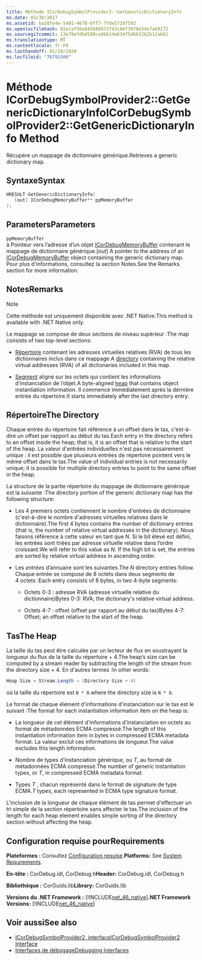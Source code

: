 ```yaml
---
title: Méthode ICorDebugSymbolProvider2::GetGenericDictionaryInfo
ms.date: 03/30/2017
ms.assetid: ba28fe4e-5491-4670-bff7-7fde572d7593
ms.openlocfilehash: 02ecaf56e845680472f42c04f3978e54e7a69272
ms.sourcegitcommit: 13e79efdbd589cad6b1de634f5d6b1262b12ab01
ms.translationtype: MT
ms.contentlocale: fr-FR
ms.lasthandoff: 01/28/2020
ms.locfileid: "76791506"
---
```

# <a name="icordebugsymbolprovider2getgenericdictionaryinfo-method"></a><span data-ttu-id="744f1-102">Méthode ICorDebugSymbolProvider2::GetGenericDictionaryInfo</span><span class="sxs-lookup"><span data-stu-id="744f1-102">ICorDebugSymbolProvider2::GetGenericDictionaryInfo Method</span></span>

<span data-ttu-id="744f1-103">Récupère un mappage de dictionnaire générique.</span><span class="sxs-lookup"><span data-stu-id="744f1-103">Retrieves a generic dictionary map.</span></span>

## <a name="syntax"></a><span data-ttu-id="744f1-104">Syntaxe</span><span class="sxs-lookup"><span data-stu-id="744f1-104">Syntax</span></span>

```cpp
HRESULT GetGenericDictionaryInfo(
   [out] ICorDebugMemoryBuffer** ppMemoryBuffer
);
```

## <a name="parameters"></a><span data-ttu-id="744f1-105">Parameters</span><span class="sxs-lookup"><span data-stu-id="744f1-105">Parameters</span></span>

`ppMemoryBuffer`\
<span data-ttu-id="744f1-106">à Pointeur vers l’adresse d’un objet [ICorDebugMemoryBuffer](icordebugmemorybuffer-interface.md) contenant le mappage de dictionnaire générique.</span><span class="sxs-lookup"><span data-stu-id="744f1-106">[out] A pointer to the address of an [ICorDebugMemoryBuffer](icordebugmemorybuffer-interface.md) object containing the generic dictionary map.</span></span> <span data-ttu-id="744f1-107">Pour plus d'informations, consultez la section Notes.</span><span class="sxs-lookup"><span data-stu-id="744f1-107">See the Remarks section for more information.</span></span>

## <a name="remarks"></a><span data-ttu-id="744f1-108">Notes</span><span class="sxs-lookup"><span data-stu-id="744f1-108">Remarks</span></span>

> [!NOTE]
> <span data-ttu-id="744f1-109">Cette méthode est uniquement disponible avec .NET Native.</span><span class="sxs-lookup"><span data-stu-id="744f1-109">This method is available with .NET Native only.</span></span>

<span data-ttu-id="744f1-110">Le mappage se compose de deux sections de niveau supérieur :</span><span class="sxs-lookup"><span data-stu-id="744f1-110">The map consists of two top-level sections:</span></span>

- <span data-ttu-id="744f1-111">[Répertoire](#Directory) contenant les adresses virtuelles relatives (RVA) de tous les dictionnaires inclus dans ce mappage.</span><span class="sxs-lookup"><span data-stu-id="744f1-111">A [directory](#Directory) containing the relative virtual addresses (RVA) of all dictionaries included in this map.</span></span>

- <span data-ttu-id="744f1-112">[Segment](#Heap) aligné sur les octets qui contient les informations d’instanciation de l’objet.</span><span class="sxs-lookup"><span data-stu-id="744f1-112">A byte-aligned [heap](#Heap) that contains object instantiation information.</span></span> <span data-ttu-id="744f1-113">Il commence immédiatement après la dernière entrée du répertoire.</span><span class="sxs-lookup"><span data-stu-id="744f1-113">It starts immediately after the last directory entry.</span></span>

<a name="Directory"></a>

## <a name="the-directory"></a><span data-ttu-id="744f1-114">Répertoire</span><span class="sxs-lookup"><span data-stu-id="744f1-114">The Directory</span></span>

<span data-ttu-id="744f1-115">Chaque entrée du répertoire fait référence à un offset dans le tas, c'est-à-dire un offset par rapport au début du tas.</span><span class="sxs-lookup"><span data-stu-id="744f1-115">Each entry in the directory refers to an offset inside the heap; that is, it is an offset that is relative to the start of the heap.</span></span> <span data-ttu-id="744f1-116">La valeur d'entrées individuelles n'est pas nécessairement unique : il est possible que plusieurs entrées de répertoire pointent vers le même offset dans le tas.</span><span class="sxs-lookup"><span data-stu-id="744f1-116">The value of individual entries is not necessarily unique; it is possible for multiple directory entries to point to the same offset in the heap.</span></span>

<span data-ttu-id="744f1-117">La structure de la partie répertoire du mappage de dictionnaire générique est la suivante :</span><span class="sxs-lookup"><span data-stu-id="744f1-117">The directory portion of the generic dictionary map has the following structure:</span></span>

- <span data-ttu-id="744f1-118">Les 4 premiers octets contiennent le nombre d'entrées de dictionnaire (c'est-à-dire le nombre d'adresses virtuelles relatives dans le dictionnaire).</span><span class="sxs-lookup"><span data-stu-id="744f1-118">The first 4 bytes contains the number of dictionary entries (that is, the number of relative virtual addresses in the dictionary).</span></span> <span data-ttu-id="744f1-119">Nous faisons référence à cette valeur en tant que *N*. Si le bit élevé est défini, les entrées sont triées par adresse virtuelle relative dans l’ordre croissant.</span><span class="sxs-lookup"><span data-stu-id="744f1-119">We will refer to this value as *N*. If the high bit is set, the entries are sorted by relative virtual address in ascending order.</span></span>

- <span data-ttu-id="744f1-120">Les *entrées* d’annuaire sont les suivantes.</span><span class="sxs-lookup"><span data-stu-id="744f1-120">The *N* directory entries follow.</span></span> <span data-ttu-id="744f1-121">Chaque entrée se compose de 8 octets dans deux segments de 4 octets :</span><span class="sxs-lookup"><span data-stu-id="744f1-121">Each entry consists of 8 bytes, in two 4-byte segments:</span></span>

  - <span data-ttu-id="744f1-122">Octets 0-3 : adresse RVA (adresse virtuelle relative du dictionnaire)</span><span class="sxs-lookup"><span data-stu-id="744f1-122">Bytes 0-3: RVA; the dictionary's relative virtual address.</span></span>

  - <span data-ttu-id="744f1-123">Octets 4-7 : offset (offset par rapport au début du tas)</span><span class="sxs-lookup"><span data-stu-id="744f1-123">Bytes 4-7: Offset; an offset relative to the start of the heap.</span></span>

<a name="Heap"></a>

## <a name="the-heap"></a><span data-ttu-id="744f1-124">Tas</span><span class="sxs-lookup"><span data-stu-id="744f1-124">The Heap</span></span>

<span data-ttu-id="744f1-125">La taille du tas peut être calculée par un lecteur de flux en soustrayant la longueur du flux de la taille du répertoire + 4.</span><span class="sxs-lookup"><span data-stu-id="744f1-125">The heap’s size can be computed by a stream reader by subtracting the length of the stream from the directory size + 4.</span></span> <span data-ttu-id="744f1-126">En d'autres termes :</span><span class="sxs-lookup"><span data-stu-id="744f1-126">In other words:</span></span>

```csharp
Heap Size = Stream.Length – (Directory Size + 4)
```

<span data-ttu-id="744f1-127">où la taille du répertoire est `N * 8`.</span><span class="sxs-lookup"><span data-stu-id="744f1-127">where the directory size is `N * 8`.</span></span>

<span data-ttu-id="744f1-128">Le format de chaque élément d'informations d'instanciation sur le tas est le suivant :</span><span class="sxs-lookup"><span data-stu-id="744f1-128">The format for each instantiation information item on the heap is:</span></span>

- <span data-ttu-id="744f1-129">La longueur de cet élément d'informations d'instanciation en octets au format de métadonnées ECMA compressé.</span><span class="sxs-lookup"><span data-stu-id="744f1-129">The length of this instantiation information item in bytes in compressed ECMA metadata format.</span></span> <span data-ttu-id="744f1-130">La valeur exclut ces informations de longueur.</span><span class="sxs-lookup"><span data-stu-id="744f1-130">The value excludes this length information.</span></span>

- <span data-ttu-id="744f1-131">Nombre de types d’instanciation générique, ou *T*, au format de métadonnées ECMA compressé.</span><span class="sxs-lookup"><span data-stu-id="744f1-131">The number of generic instantiation types, or *T*, in compressed ECMA metadata format.</span></span>

- <span data-ttu-id="744f1-132">Types *T* , chacun représenté dans le format de signature de type ECMA.</span><span class="sxs-lookup"><span data-stu-id="744f1-132">*T* types, each represented in ECMA type signature format.</span></span>

<span data-ttu-id="744f1-133">L'inclusion de la longueur de chaque élément de tas permet d'effectuer un tri simple de la section répertoire sans affecter le tas.</span><span class="sxs-lookup"><span data-stu-id="744f1-133">The inclusion of the length for each heap element enables simple sorting of the directory section without affecting the heap.</span></span>

## <a name="requirements"></a><span data-ttu-id="744f1-134">Configuration requise pour</span><span class="sxs-lookup"><span data-stu-id="744f1-134">Requirements</span></span>

<span data-ttu-id="744f1-135">**Plateformes :** Consultez [Configuration requise](../../../../docs/framework/get-started/system-requirements.md).</span><span class="sxs-lookup"><span data-stu-id="744f1-135">**Platforms:** See [System Requirements](../../../../docs/framework/get-started/system-requirements.md).</span></span>

<span data-ttu-id="744f1-136">**En-tête :** CorDebug.idl, CorDebug.h</span><span class="sxs-lookup"><span data-stu-id="744f1-136">**Header:** CorDebug.idl, CorDebug.h</span></span>

<span data-ttu-id="744f1-137">**Bibliothèque :** CorGuids.lib</span><span class="sxs-lookup"><span data-stu-id="744f1-137">**Library:** CorGuids.lib</span></span>

<span data-ttu-id="744f1-138">**Versions du .NET Framework :** [!INCLUDE[net_46_native](../../../../includes/net-46-native-md.md)]</span><span class="sxs-lookup"><span data-stu-id="744f1-138">**.NET Framework Versions:** [!INCLUDE[net_46_native](../../../../includes/net-46-native-md.md)]</span></span>

## <a name="see-also"></a><span data-ttu-id="744f1-139">Voir aussi</span><span class="sxs-lookup"><span data-stu-id="744f1-139">See also</span></span>

- [<span data-ttu-id="744f1-140">ICorDebugSymbolProvider2, interface</span><span class="sxs-lookup"><span data-stu-id="744f1-140">ICorDebugSymbolProvider2 Interface</span></span>](icordebugsymbolprovider2-interface.md)
- [<span data-ttu-id="744f1-141">Interfaces de débogage</span><span class="sxs-lookup"><span data-stu-id="744f1-141">Debugging Interfaces</span></span>](debugging-interfaces.md)

